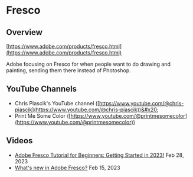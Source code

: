 # Fresco

## **Overview**

[https://www.adobe.com/products/fresco.html](https://www.adobe.com/products/fresco.html)

Adobe focusing on Fresco for when people want to do drawing and painting, sending them there instead of Photoshop.

## **YouTube Channels**

* Chris Piascik's YouTube channel ([https://www.youtube.com/@chris-piascik](https://www.youtube.com/@chris-piascik))&#x20;
* Print Me Some Color ([https://www.youtube.com/@printmesomecolor](https://www.youtube.com/@printmesomecolor))

## **Videos**

* [Adobe Fresco Tutorial for Beginners: Getting Started in 2023!](https://youtu.be/pW2QpieN4fE) Feb 28, 2023&#x20;
* [What's new in Adobe Fresco?](https://youtu.be/6\_RC3P2TOoU) Feb 15, 2023&#x20;
